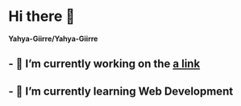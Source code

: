 # Hi there 👋

**Yahya-Giirre/Yahya-Giirre**

## - 🔭 I’m currently working on the [a link](https://github.com/user/repo/blob/branch/other_file.md)
## - 🌱 I’m currently learning Web Development
